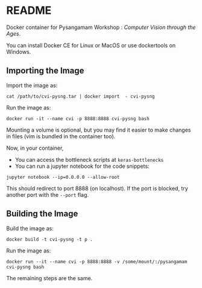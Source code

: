 # README

Docker container for Pysangamam Workshop : _Computer Vision through the Ages_.

You can install Docker CE for Linux or MacOS or use dockertools on Windows.

## Importing the Image

Import the image as:

```
cat /path/to/cvi-pysng.tar | docker import  - cvi-pysng
```


Run the image as:

```
docker run -it --name cvi -p 8888:8888 cvi-pysng bash
```

Mounting a volume is optional, but you may find it easier to make changes in files (vim is bundled in the container too).

Now, in your container,

* You can access the bottleneck scripts at `keras-bottlenecks`
* You can run a jupyter notebook for the code snippets:

```
jupyter notebook --ip=0.0.0.0 --allow-root
```

This should redirect to port 8888 (on localhost). If the port is blocked, try another port with the `--port` flag.

## Building the Image

Build the image as:

```
docker build -t cvi-pysng -t p .
```

Run the image as:

```
docker run --it --name cvi -p 8888:8888 -v /some/mount/:/pysangamam cvi-pysng bash
```

The remaining steps are the same.
